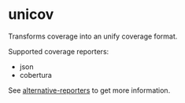 # unicov

Transforms coverage into an unify coverage format.

Supported coverage reporters:

* json
* cobertura

See [alternative-reporters](https://istanbul.js.org/docs/advanced/alternative-reporters/) to get more information.
